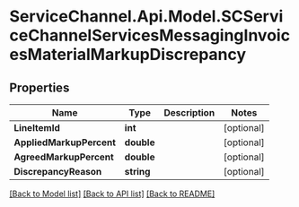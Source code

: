 # ServiceChannel.Api.Model.SCServiceChannelServicesMessagingInvoicesMaterialMarkupDiscrepancy

## Properties

Name | Type | Description | Notes
------------ | ------------- | ------------- | -------------
**LineItemId** | **int** |  | [optional] 
**AppliedMarkupPercent** | **double** |  | [optional] 
**AgreedMarkupPercent** | **double** |  | [optional] 
**DiscrepancyReason** | **string** |  | [optional] 

[[Back to Model list]](../README.md#documentation-for-models) [[Back to API list]](../README.md#documentation-for-api-endpoints) [[Back to README]](../README.md)

